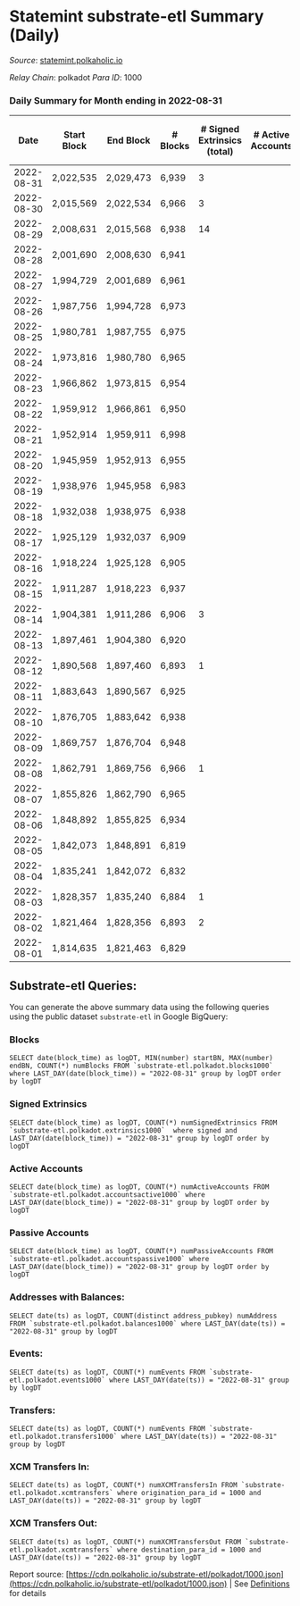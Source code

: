 # Statemint substrate-etl Summary (Daily)

_Source_: [statemint.polkaholic.io](https://statemint.polkaholic.io)

*Relay Chain*: polkadot
*Para ID*: 1000



### Daily Summary for Month ending in 2022-08-31


| Date | Start Block | End Block | # Blocks | # Signed Extrinsics (total) | # Active Accounts | # Passive | # New | # Addresses with Balances | # Events | # Transfers | # XCM Transfers In | # XCM Transfers Out | Issues | 
| ---- | ----------- | --------- | -------- | --------------------------- | ----------------- | --------- | ----- | ------------------------- | -------- | ----------- | ------------------ | ------------------- | ------ |
| 2022-08-31 | 2,022,535 | 2,029,473 | 6,939 | 3 |  |  |  | 56 | 13,892 |   |   |   |  |
| 2022-08-30 | 2,015,569 | 2,022,534 | 6,966 | 3 |  |  |  | 56 | 13,957 | 1  | 1 ($14.69) |   |  |
| 2022-08-29 | 2,008,631 | 2,015,568 | 6,938 | 14 |  |  |  | 56 | 13,917 | 1 ($7.92) |   |   |  |
| 2022-08-28 | 2,001,690 | 2,008,630 | 6,941 |  |  |  |  | 55 | 13,885 |   |   |   |  |
| 2022-08-27 | 1,994,729 | 2,001,689 | 6,961 |  |  |  |  | 55 | 13,926 |   |   |   |  |
| 2022-08-26 | 1,987,756 | 1,994,728 | 6,973 |  |  |  |  | 55 | 13,950 |   |   |   |  |
| 2022-08-25 | 1,980,781 | 1,987,755 | 6,975 |  |  |  |  | 55 | 13,954 |   |   |   |  |
| 2022-08-24 | 1,973,816 | 1,980,780 | 6,965 |  |  |  |  | 55 | 13,934 |   |   |   |  |
| 2022-08-23 | 1,966,862 | 1,973,815 | 6,954 |  |  |  |  | 53 | 13,934 |   | 4 ($44.41) |   |  |
| 2022-08-22 | 1,959,912 | 1,966,861 | 6,950 |  |  |  |  | 52 | 13,904 |   |   |   |  |
| 2022-08-21 | 1,952,914 | 1,959,911 | 6,998 |  |  |  |  | 52 | 14,000 |   |   |   |  |
| 2022-08-20 | 1,945,959 | 1,952,913 | 6,955 |  |  |  |  | 52 | 13,913 |   |   |   |  |
| 2022-08-19 | 1,938,976 | 1,945,958 | 6,983 |  |  |  |  | 52 | 13,970 |   |   |   |  |
| 2022-08-18 | 1,932,038 | 1,938,975 | 6,938 |  |  |  |  | 52 | 13,880 |   |   |   |  |
| 2022-08-17 | 1,925,129 | 1,932,037 | 6,909 |  |  |  |  | 52 | 13,834 |   | 2 ($41.28) |   |  |
| 2022-08-16 | 1,918,224 | 1,925,128 | 6,905 |  |  |  |  | 50 | 13,820 |   | 1 ($10.60) |   |  |
| 2022-08-15 | 1,911,287 | 1,918,223 | 6,937 |  |  |  |  | 49 | 13,878 |   |   |   |  |
| 2022-08-14 | 1,904,381 | 1,911,286 | 6,906 | 3 |  |  |  | 49 | 13,845 |   | 3 ($40.30) |   |  |
| 2022-08-13 | 1,897,461 | 1,904,380 | 6,920 |  |  |  |  | 47 | 13,843 |   |   |   |  |
| 2022-08-12 | 1,890,568 | 1,897,460 | 6,893 | 1 |  |  |  | 47 | 13,799 |   | 1 ($17.60) |   |  |
| 2022-08-11 | 1,883,643 | 1,890,567 | 6,925 |  |  |  |  | 46 | 13,854 |   |   |   |  |
| 2022-08-10 | 1,876,705 | 1,883,642 | 6,938 |  |  |  |  | 46 | 13,886 |   | 1 ($1.33) |   |  |
| 2022-08-09 | 1,869,757 | 1,876,704 | 6,948 |  |  |  |  | 45 | 13,900 |   |   |   |  |
| 2022-08-08 | 1,862,791 | 1,869,756 | 6,966 | 1 |  |  |  | 45 | 13,940 |   |   |   |  |
| 2022-08-07 | 1,855,826 | 1,862,790 | 6,965 |  |  |  |  | 45 | 13,933 |   |   |   |  |
| 2022-08-06 | 1,848,892 | 1,855,825 | 6,934 |  |  |  |  | 45 | 13,872 |   |   |   |  |
| 2022-08-05 | 1,842,073 | 1,848,891 | 6,819 |  |  |  |  | 45 | 13,642 |   |   |   |  |
| 2022-08-04 | 1,835,241 | 1,842,072 | 6,832 |  |  |  |  | 45 | 13,668 |   |   |   |  |
| 2022-08-03 | 1,828,357 | 1,835,240 | 6,884 | 1 |  |  |  | 45 | 13,775 |   |   |   |  |
| 2022-08-02 | 1,821,464 | 1,828,356 | 6,893 | 2 |  |  |  | 45 | 13,811 | 1 ($14.97) | 2 ($54.82) |   |  |
| 2022-08-01 | 1,814,635 | 1,821,463 | 6,829 |  |  |  |  | 43 | 13,661 |   |   |   |  |

## Substrate-etl Queries:
You can generate the above summary data using the following queries using the public dataset `substrate-etl` in Google BigQuery:


### Blocks
```
SELECT date(block_time) as logDT, MIN(number) startBN, MAX(number) endBN, COUNT(*) numBlocks FROM `substrate-etl.polkadot.blocks1000`  where LAST_DAY(date(block_time)) = "2022-08-31" group by logDT order by logDT
```


### Signed Extrinsics
```
SELECT date(block_time) as logDT, COUNT(*) numSignedExtrinsics FROM `substrate-etl.polkadot.extrinsics1000`  where signed and LAST_DAY(date(block_time)) = "2022-08-31" group by logDT order by logDT
```


### Active Accounts
```
SELECT date(block_time) as logDT, COUNT(*) numActiveAccounts FROM `substrate-etl.polkadot.accountsactive1000` where LAST_DAY(date(block_time)) = "2022-08-31" group by logDT order by logDT
```


### Passive Accounts
```
SELECT date(block_time) as logDT, COUNT(*) numPassiveAccounts FROM `substrate-etl.polkadot.accountspassive1000` where LAST_DAY(date(block_time)) = "2022-08-31" group by logDT order by logDT
```


### Addresses with Balances:
```
SELECT date(ts) as logDT, COUNT(distinct address_pubkey) numAddress FROM `substrate-etl.polkadot.balances1000` where LAST_DAY(date(ts)) = "2022-08-31" group by logDT
```


### Events:
```
SELECT date(ts) as logDT, COUNT(*) numEvents FROM `substrate-etl.polkadot.events1000` where LAST_DAY(date(ts)) = "2022-08-31" group by logDT
```


### Transfers:
```
SELECT date(ts) as logDT, COUNT(*) numEvents FROM `substrate-etl.polkadot.transfers1000` where LAST_DAY(date(ts)) = "2022-08-31" group by logDT
```


### XCM Transfers In:
```
SELECT date(ts) as logDT, COUNT(*) numXCMTransfersIn FROM `substrate-etl.polkadot.xcmtransfers` where origination_para_id = 1000 and LAST_DAY(date(ts)) = "2022-08-31" group by logDT
```


### XCM Transfers Out:
```
SELECT date(ts) as logDT, COUNT(*) numXCMTransfersOut FROM `substrate-etl.polkadot.xcmtransfers` where destination_para_id = 1000 and LAST_DAY(date(ts)) = "2022-08-31" group by logDT
```



Report source: [https://cdn.polkaholic.io/substrate-etl/polkadot/1000.json](https://cdn.polkaholic.io/substrate-etl/polkadot/1000.json) | See [Definitions](/DEFINITIONS.md) for details
